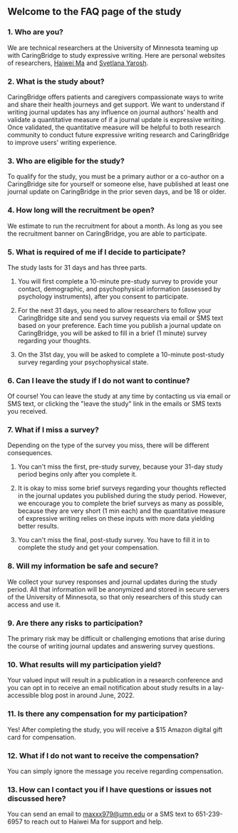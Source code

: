 ## Welcome to the FAQ page of the study

### 1. Who are you?

We are technical researchers at the University of Minnesota teaming up with CaringBridge to study expressive writing. Here are personal websites of researchers, [Haiwei Ma](https://haiweima.github.io/) and [Svetlana Yarosh](https://lanayarosh.com/). 

### 2. What is the study about?

CaringBridge offers patients and caregivers compassionate ways to write and share their health journeys and get support. We want to understand if writing journal updates has any influence on journal authors' health and validate a quantitative measure of if a journal update is expressive writing. Once validated, the quantitative measure will be helpful to both research community to conduct future expressive writing research and CaringBridge to improve users' writing experience. 

### 3. Who are eligible for the study?

To qualify for the study, you must be a primary author or a co-author on a CaringBridge site for yourself or someone else, have published at least one journal update on CaringBridge in the prior seven days, and be 18 or older. 

### 4. How long will the recruitment be open?
We estimate to run the recruitment for about a month. As long as you see the recruitment banner on CaringBridge, you are able to participate.

### 5. What is required of me if I decide to participate?

The study lasts for 31 days and has three parts.
 
1. You will first complete a 10-minute pre-study survey to provide your contact, demographic, and psychophysical information (assessed by psychology instruments), after you consent to participate. 
 
2. For the next 31 days, you need to allow researchers to follow your CaringBridge site and send you survey requests via email or SMS text based on your preference. Each time you publish a journal update on CaringBridge, you will be asked to fill in a brief (1 minute) survey regarding your thoughts. 
 
3. On the 31st day, you will be asked to complete a 10-minute post-study survey regarding your psychophysical state. 

### 6. Can I leave the study if I do not want to continue?
Of course! You can leave the study at any time by contacting us via email or SMS text, or clicking the "leave the study" link in the emails or SMS texts you received.

### 7. What if I miss a survey?
Depending on the type of the survey you miss, there will be different consequences.

1. You can't miss the first, pre-study survey, because your 31-day study period begins only after you complete it.

2. It is okay to miss some brief surveys regarding your thoughts reflected in the journal updates you published during the study period. However, we encourage you to complete the brief surveys as many as possible, because they are very short (1 min each) and the quantitative measure of expressive writing relies on these inputs with more data yielding better results.

3. You can't miss the final, post-study survey. You have to fill it in to complete the study and get your compensation.

### 8. Will my information be safe and secure?
We collect your survey responses and journal updates during the study period. All that information will be anonymized and stored in secure servers of the University of Minnesota, so that only researchers of this study can access and use it.

### 9. Are there any risks to participation?

The primary risk may be difficult or challenging emotions that arise during the course of writing journal updates and answering survey questions.

### 10. What results will my participation yield?
Your valued input will result in a publication in a research conference and you can opt in to receive an email notification about study results in a lay-accessible blog post in around June, 2022.

### 11. Is there any compensation for my participation?
Yes! After completing the study, you will receive a $15 Amazon digital gift card for compensation.

### 12. What if I do not want to receive the compensation?
You can simply ignore the message you receive regarding compensation.

### 13. How can I contact you if I have questions or issues not discussed here?

You can send an email to maxxx979@umn.edu or a SMS text to 651-239-6957 to reach out to Haiwei Ma for support and help.
